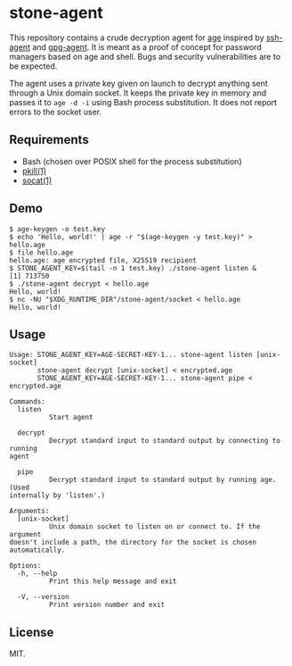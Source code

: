 # stone-agent

This repository contains a crude decryption agent for
[age](https://github.com/FiloSottile/age)
inspired by
[ssh-agent](https://en.wikipedia.org/wiki/Ssh-agent)
and
[gpg-agent](https://www.gnupg.org/documentation/manuals/gnupg/Invoking-GPG_002dAGENT.html).
It is meant as a proof of concept for password managers based on age and shell.
Bugs and security vulnerabilities are to be expected.

The agent uses a private key given on launch to decrypt anything sent through a Unix domain socket.
It keeps the private key in memory and passes it to `age -d -i` using Bash process substitution.
It does not report errors to the socket user.

## Requirements

- Bash (chosen over POSIX shell for the process substitution)
- [pkill(1)](https://manpages.debian.org/bookworm/procps/pkill.1.en.html)
- [socat(1)](https://manpages.debian.org/bookworm/socat/socat.1.en.html)

## Demo

```none
$ age-keygen -o test.key
$ echo 'Hello, world!' | age -r "$(age-keygen -y test.key)" > hello.age
$ file hello.age
hello.age: age encrypted file, X25519 recipient
$ STONE_AGENT_KEY=$(tail -n 1 test.key) ./stone-agent listen &
[1] 713750
$ ./stone-agent decrypt < hello.age
Hello, world!
$ nc -NU "$XDG_RUNTIME_DIR"/stone-agent/socket < hello.age
Hello, world!
```

## Usage

```none
Usage: STONE_AGENT_KEY=AGE-SECRET-KEY-1... stone-agent listen [unix-socket]
       stone-agent decrypt [unix-socket] < encrypted.age
       STONE_AGENT_KEY=AGE-SECRET-KEY-1... stone-agent pipe < encrypted.age

Commands:
  listen
          Start agent

  decrypt
          Decrypt standard input to standard output by connecting to running
agent

  pipe
          Decrypt standard input to standard output by running age. (Used
internally by 'listen'.)

Arguments:
  [unix-socket]
          Unix domain socket to listen on or connect to. If the argument
doesn't include a path, the directory for the socket is chosen automatically.

Options:
  -h, --help
          Print this help message and exit

  -V, --version
          Print version number and exit
```

## License

MIT.
